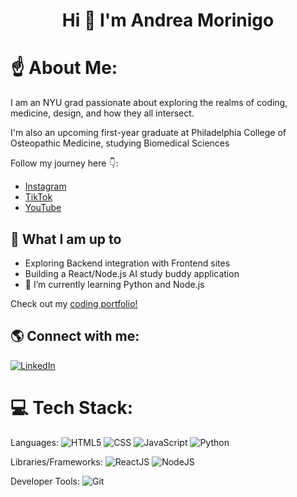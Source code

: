<h1 align="center"> Hi 👋 I'm Andrea Morinigo </h1>

# ☝️ About Me:

I am an NYU grad passionate about exploring the realms of coding, medicine, design, and how they all intersect.

I'm also an upcoming first-year graduate at Philadelphia College of Osteopathic Medicine, studying Biomedical Sciences

Follow my journey here 👇:

- [Instagram](https://www.instagram.com/andreaemorinigo/)
- [TikTok](https://www.tiktok.com/@andreaema7)
- [YouTube]()

## 🔭 What I am up to

- Exploring Backend integration with Frontend sites
- Building a React/Node.js AI study buddy application
-  🌱 I’m currently learning Python and Node.js 

Check out my [coding portfolio!](https://andreaemorinigo.netlify.app/)

## 🌎 Connect with me:

[![LinkedIn](https://img.shields.io/badge/LinkedIn-%230077B5.svg?logo=linkedin&logoColor=white)](https://www.linkedin.com/in/andreamorinigo/)

# 💻 Tech Stack:

Languages:
![HTML5](https://img.shields.io/badge/html5-%23E34F26.svg?style=for-the-badge&logo=html5&logoColor=white)
![CSS](https://img.shields.io/badge/css-%231572B6.svg?style=for-the-badge&logo=css3&logoColor=white)
![JavaScript](https://img.shields.io/badge/javascript-%23323330.svg?style=for-the-badge&logo=javascript&logoColor=%23F7DF1E)
![Python](https://img.shields.io/badge/python-%233776AB.svg?style=for-the-badge&logo=python&logoColor=white)

Libraries/Frameworks:
![ReactJS](https://img.shields.io/badge/react-%2320232a.svg?style=for-the-badge&logo=react&logoColor=%2361DAFB)
![NodeJS](https://img.shields.io/badge/node.js-6DA55F?style=for-the-badge&logo=node.js&logoColor=white)

Developer Tools:
![Git](https://img.shields.io/badge/git-%23F05033.svg?style=for-the-badge&logo=git&logoColor=white)
